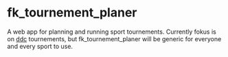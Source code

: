 # fk_tournement_planer

A web app for planning and running sport tournements. Currently fokus is on [ddc](https://de.wikipedia.org/wiki/Double_Disc_Court) tournements, but fk_tournement_planer will be generic for everyone and every sport to use.
